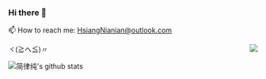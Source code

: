 ### Hi there 👋
 📫 How to reach me: HsiangNianian@outlook.com
<!--
**ArbETaperingsky/ArbETaperingsky** is a ✨ _special_ ✨ repository because its `README.md` (this file) appears on your GitHub profile.

Here are some ideas to get you started:

- 🔭 I’m currently working on ...
- 🌱 I’m currently learning ...
- 👯 I’m looking to collaborate on ...
- 🤔 I’m looking for help with ...
- 💬 Ask me about ...
- 📫 How to reach me: ...
- 😄 Pronouns: ...
- ⚡ Fun fact: ...
-->
ヾ(≧へ≦)〃
<a href="#">
    <img align="right" src="https://github-readme-stats.vercel.app/api/top-langs/?username=ArbETaperingsky&layout=compact&hide_border=true">
</a>

![简律纯's github stats](https://github-readme-stats.vercel.app/api?username=ArbETaperingsky&show_icons=true&theme=tokyonight)
